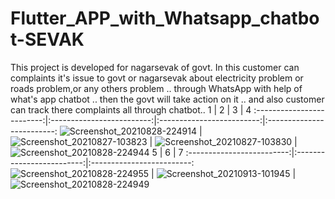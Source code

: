 # Flutter_APP_with_Whatsapp_chatbot-SEVAK
This project is developed for nagarsevak of govt.  In this customer can complaints it's issue to govt or nagarsevak about electricity problem or roads problem,or any others problem .. through WhatsApp with help of what's app chatbot .. then the govt will take action on it .. and also customer can track there complaints all through chatbot..
1             |  2             |  3             |  4
:-------------------------:|:-------------------------:|:-------------------------:|:-------------------------:
![Screenshot_20210828-224914](https://github.com/AbhishekPawshekar/Flutter_APP_with_Whatsapp_chatbot-SEVAK/assets/89447125/bf327e37-97ab-4db2-9db5-d7fdeb49597e) | ![Screenshot_20210827-103823](https://github.com/AbhishekPawshekar/Flutter_APP_with_Whatsapp_chatbot-SEVAK/assets/89447125/c740080c-9aaf-46fd-8123-be2352add3f9) | ![Screenshot_20210827-103830](https://github.com/AbhishekPawshekar/Flutter_APP_with_Whatsapp_chatbot-SEVAK/assets/89447125/c0e6cdd7-740d-421c-a11a-3769eae7a824) | ![Screenshot_20210828-224944](https://github.com/AbhishekPawshekar/Flutter_APP_with_Whatsapp_chatbot-SEVAK/assets/89447125/831c30dc-3957-4664-8c8d-381249ba1d5e)
5             |  6             |  7
:-------------------------:|:-------------------------:|:-------------------------:
![Screenshot_20210828-224955](https://github.com/AbhishekPawshekar/Flutter_APP_with_Whatsapp_chatbot-SEVAK/assets/89447125/22cac605-d91d-4144-852c-ccead4e79520) | ![Screenshot_20210913-101945](https://github.com/AbhishekPawshekar/Flutter_APP_with_Whatsapp_chatbot-SEVAK/assets/89447125/bb1e58c9-ca11-416f-b711-7385e06dc3e3) | ![Screenshot_20210828-224949](https://github.com/AbhishekPawshekar/Flutter_APP_with_Whatsapp_chatbot-SEVAK/assets/89447125/391ff3b0-f495-438c-8d33-9e87fd1f26d3)

